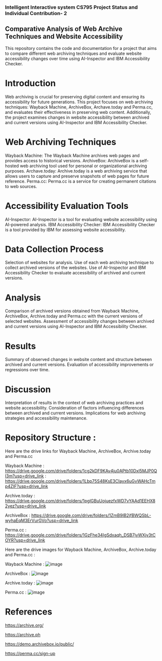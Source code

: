 ### Intelligent Interactive system CS795 Project Status and Individual Contribution- 2


## Comparative Analysis of Web Archive Techniques and Website Accessibility


This repository contains the code and documentation for a project that aims to compare different web archiving techniques and evaluate website accessibility changes over time using AI-Inspector and IBM Accessibility Checker.



# Introduction
Web archiving is crucial for preserving digital content and ensuring its accessibility for future generations. This project focuses on web archiving techniques: Wayback Machine, ArchiveBox, Archave.today and Perma.cc, and evaluates their effectiveness in preserving web content. Additionally, the project examines changes in website accessibility between archived and current versions using AI-Inspector and IBM Accessibility Checker.




# Web Archiving Techniques
Wayback Machine: The Wayback Machine archives web pages and provides access to historical versions.
ArchiveBox: ArchiveBox is a self-hosted web archiving tool used for personal or organizational archiving purposes.
Archave.today: Archive.today is a web archiving service that allows users to capture and preserve snapshots of web pages for future reference.
Perma.cc: Perma.cc is a service for creating permanent citations to web sources.



# Accessibility Evaluation Tools
AI-Inspector: AI-Inspector is a tool for evaluating website accessibility using AI-powered analysis.
IBM Accessibility Checker: IBM Accessibility Checker is a tool provided by IBM for assessing website accessibility.


# Data Collection Process
Selection of websites for analysis.
Use of each web archiving technique to collect archived versions of the websites.
Use of AI-Inspector and IBM Accessibility Checker to evaluate accessibility of archived and current versions.

# Analysis
Comparison of archived versions obtained from Wayback Machine, ArchiveBox, Archive.today and Perma.cc with the current versions of selected websites.
Assessment of accessibility changes between archived and current versions using AI-Inspector and IBM Accessibility Checker.

# Results
Summary of observed changes in website content and structure between archived and current versions.
Evaluation of accessibility improvements or regressions over time.

# Discussion
Interpretation of results in the context of web archiving practices and website accessibility.
Consideration of factors influencing differences between archived and current versions.
Implications for web archiving strategies and accessibility maintenance.


# Repository Structure : 
Here are the drive links for Wayback Machine, ArchiveBox, Archive.today and Perma.cc

Wayback Machine : https://drive.google.com/drive/folders/1cg2kDF9KAv4ju0APtb10Dxl5MJP0QI3m?usp=drive_link
                : https://drive.google.com/drive/folders/1Lbp75S48KsE3CIayx6uGvWAHcTmp4ZIF?usp=drive_link


Archive.today   : https://drive.google.com/drive/folders/1pglGBuUojuezfxWD7vYAAd1EEHX82yez?usp=drive_link


ArchiveBox      : https://drive.google.com/drive/folders/1ZmB9IB2jfBWQSbL-wyhaEqM3ErVurGVo?usp=drive_link


Perma.cc        : https://drive.google.com/drive/folders/1GzFhe34IgSdxaqh_DSB7jyWXjv3tCOYR?usp=drive_link

     
Here are the drive images for Wayback Machine, ArchiveBox, Archive.today and Perma.cc :

Wayback Machine :  ![image](https://github.com/lakshmi-jangala/IIS-Project/assets/144286068/dcbe6f71-bd80-4be1-8a46-19559cd2bf51)



ArchiveBox :   ![image](https://github.com/lakshmi-jangala/IIS-Project/assets/144286068/1c9b890f-e1c0-4c75-b1cf-a2fa7ac3a9b8)



Archive.today :  ![image](https://github.com/lakshmi-jangala/IIS-Project/assets/144286068/0b6bedaf-b9f6-4594-b8fd-2a7de04be1ea)



Perma.cc :   ![image](https://github.com/lakshmi-jangala/IIS-Project/assets/144286068/deefd0d6-02f3-4157-a6ad-b53f87935b56)


# References
https://archive.org/

https://archive.ph

https://demo.archivebox.io/public/

https://perma.cc/sign-up
